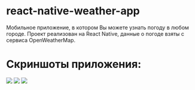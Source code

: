 # react-native-weather-app
Мобильное приложение, в котором Вы можете узнать погоду в любом городе. Проект реализован на React Native, данные о погоде взяты с сервиса OpenWeatherMap. 

# Скриншоты приложения:
![](https://github.com/kirillshapovalovv/react-native-weather-app/src/assets/img/screen1.jpg)
![](https://github.com/kirillshapovalovv/react-native-weather-app/src/assets/img/screen2.jpg)
![](https://github.com/kirillshapovalovv/react-native-weather-app/src/assets/img/screen3.jpg)
